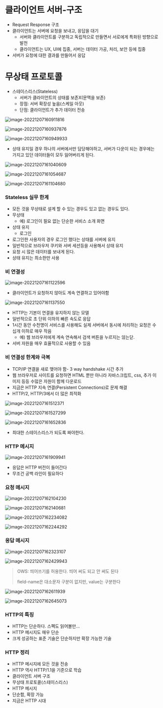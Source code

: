# 클라이언트 서버-구조

- Request Response 구조
- 클라이언트는 서버에 요청을 보내고, 응답을 대기
  - 서버와 클라이언트를 구분하고 독립적으로 만들면서 서로에게 특화된 방향으로 발전
  - 클라이언트는 UX, UI에 집중, 서버는 데이터 가공, 처리, 보안 등에 집중
- 서버가 요청에 대한 결과를 만들어서 응답



# 무상태 프로토콜

- 스테이스리스(Stateless)
  - 서버가 클라이언트의 상태를 보존X(문맥을 보존)
  - 장점: 서버 확장성 높음(스케일 아웃)
  - 단점: 클라이언트가 추가 데이터 전송

![image-20221207160911816](assets/image-20221207160911816.png)

![image-20221207160937876](assets/image-20221207160937876.png)

![image-20221207160949933](assets/image-20221207160949933.png)

- 상태 유지일 경우 하나의 서버에서만 담당해야하고, 서버가 다운이 되는 경우에는 가지고 있던 데이터들이 모두 잃어버리게 된다.

![image-20221207161040609](assets/image-20221207161040609.png)

![image-20221207161054687](assets/image-20221207161054687.png)

![image-20221207161104680](assets/image-20221207161104680.png)

### Stateless 실무 한계

- 모든 것을 무상태로 설계 할 수 있는 경우도 있고 없는 경우도 있다.
- 무상태
  - 예) 로그인이 필요 없는 단순한 서비스 소개 화면
- 상태 유지
  - 로그인
- 로그인한 사용자의 경우 로그인 했다는 상태를 서버에 유지
- 일반적으로 브라우저 쿠키와 서버 세션등을 사용해서 상태 유지
- 요청 시 많은 데이터를 보내게 된다.
- 상태 유지는 최소한만 사용





### 비 연결성

![image-20221207161122596](assets/image-20221207161122596.png)

- 클라이언트가 요청하지 않아도 계속 연결하고 있어야함

![image-20221207161137550](assets/image-20221207161137550.png)



- HTTP는 기본이 연결을 유지하지 않는 모델
- 일반적으로 초 단위 이하의 빠른 속도로 응답
- 1시간 동안 수천명이 서비스를 사용해도 실제 서버에서 동시에 처리하는 요청은 수십개 이하로 매우 작음
  - 예) 웹 브라우저에게 계속 연속해서 검색 버튼을 누르지는 않는닫.
- 서버 자원을 매우 효율적으로 사용할 수 있음

### 비 연결성 한계와 극복

- TCP/IP 연결을 새로 맺어야 함- 3 way handshake 시간 추가
- 웹 브라우저로 사이트를 요청하면 HTML 뿐만 아니라 자바스크립트, css, 추가 이미지 등등 수많은 자원이 함께 다운로드
- 지금은 HTTP 지속 연결(Persistent Connections)로 문제 해결
- HTTP/2, HTTP/3에서 더 많은 최적화

![image-20221207161512371](assets/image-20221207161512371.png)

![image-20221207161527299](assets/image-20221207161527299.png)

![image-20221207161652836](assets/image-20221207161652836.png)

- 최대한 스테이스리스가 되도록 짜야한다.





### HTTP 메시지

![image-20221207161909941](assets/image-20221207161909941.png)

- 응답은 HTTP 버전이 들어간다
- 무조건 공백 라인이 필요하다



### 요청 메시지

![image-20221207162104230](assets/image-20221207162104230.png)

![image-20221207162140681](assets/image-20221207162140681.png)

![image-20221207162234082](assets/image-20221207162234082.png)

![image-20221207162244292](assets/image-20221207162244292.png)

### 응답 메시지

![image-20221207162323107](assets/image-20221207162323107.png)

![image-20221207162429943](assets/image-20221207162429943.png)

> OWS: 띄어쓰기를 허용한다. 띄어 써도 되고 안 써도 된다
>
> field-name은 대소문자 구분이 없지만, value는 구분한다

![image-20221207162611939](assets/image-20221207162611939.png)

![image-20221207162645073](assets/image-20221207162645073.png)



### HTTP의 특징

- HTTP는 단순하다. 스펙도 읽어볼만...
- HTTP 메시지도 매우 단순
- 크게 성공하는 표준 기술은 단순하지만 확장 가능한 기술



### HTTP 정리

- HTTP 메시지에 모든 것을 전송
- HTTP 역사 HTTP/1.1을 기준으로 학습
- 클라이언트 서버 구조
- 무상태 프로토콜(스테이스리스)
- HTTP 메시지
- 단순함, 확장 가능
- 지금은 HTTP 시대